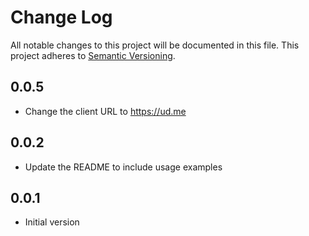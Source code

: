# Change Log

All notable changes to this project will be documented in this file. This
project adheres to [Semantic Versioning](http://semver.org/).

## 0.0.5

- Change the client URL to https://ud.me

## 0.0.2

- Update the README to include usage examples

## 0.0.1

- Initial version
